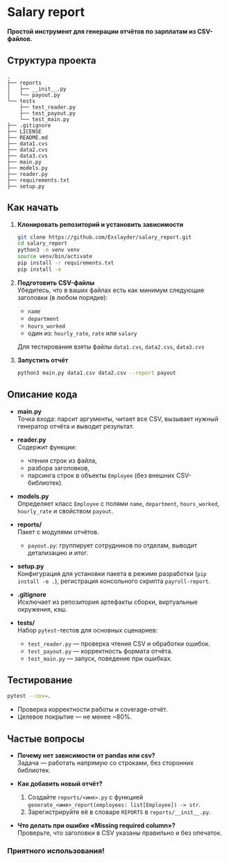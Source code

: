 # Salary report

**Простой инструмент для генерации отчётов по зарплатам из CSV-файлов.**

## Структура проекта

```
.
├── reports
│   ├── __init__.py
│   └── payout.py
└── tests
    ├── test_reader.py
    ├── test_payout.py
    └── test_main.py
├── .gitignore
├── LICENSE
├── README.md
├── data1.cvs
├── data2.cvs
├── data3.cvs
├── main.py
├── models.py
├── reader.py
├── requirements.txt
├── setup.py
```

## Как начать

1. **Клонировать репозиторий и установить зависимости**  
   ```bash
   git clone https://github.com/Exslayder/salary_report.git
   cd salary_report
   python3 -m venv venv
   source venv/bin/activate
   pip install -r requirements.txt
   pip install -e 
   ```

2. **Подготовить CSV-файлы**  
   Убедитесь, что в ваших файлах есть как минимум следующие заголовки (в любом порядке):
   - `name`  
   - `department`  
   - `hours_worked`  
   - один из: `hourly_rate`, `rate` или `salary`

   Для тестирования взяты файлы `data1.cvs`, `data2.cvs`, `data3.cvs`

3. **Запустить отчёт**  

   ```bash
   python3 main.py data1.csv data2.csv --report payout
   ```

## Описание кода

- **main.py**  
  Точка входа: парсит аргументы, читает все CSV, вызывает нужный генератор отчёта и выводит результат.

- **reader.py**  
  Содержит функции:
  - чтения строк из файла,
  - разбора заголовков,
  - парсинга строк в объекты `Employee` (без внешних CSV-библиотек).

- **models.py**  
  Определяет класс `Employee` с полями `name`, `department`, `hours_worked`, `hourly_rate` и свойством `payout`.

- **reports/**  
  Пакет с модулями отчётов.  
  - `payout.py`: группирует сотрудников по отделам, выводит детализацию и итог.

- **setup.py**  
  Конфигурация для установки пакета в режиме разработки (`pip install -e .`), регистрация консольного скрипта `payroll-report`.

- **.gitignore**  
  Исключает из репозитория артефакты сборки, виртуальные окружения, кэш.

- **tests/**  
  Набор `pytest`-тестов для основных сценариев:
  - `test_reader.py` — проверка чтения CSV и обработки ошибок.  
  - `test_payout.py` — корректность формата отчёта.  
  - `test_main.py` — запуск, поведение при ошибках.

## Тестирование

```bash
pytest --cov=.
```

- Проверка корректности работы и coverage-отчёт.  
- Целевое покрытие — не менее ~80%.

## Частые вопросы

- **Почему нет зависимости от pandas или csv?**  
  Задача — работать напрямую со строками, без сторонних библиотек.

- **Как добавить новый отчёт?**  
  1. Создайте `reports/<имя>.py` с функцией `generate_<имя>_report(employees: list[Employee]) -> str`.  
  2. Зарегистрируйте её в словаре `REPORTS` в `reports/__init__.py`.

- **Что делать при ошибке «Missing required column»?**  
  Проверьте, что заголовки в CSV указаны правильно и без опечаток.

### Приятного использования!
